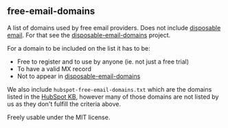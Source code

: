 free-email-domains
---

A list of domains used by free email providers. Does not include [disposable email](https://en.wikipedia.org/wiki/Disposable_email_address). For that see the [disposable-email-domains](https://github.com/ivolo/disposable-email-domains) project.

For a domain to be included on the list it has to be:

- Free to register and to use by anyone (ie. not just a free trial)
- To have a valid MX record
- Not to appear in [disposable-email-domains](https://github.com/ivolo/disposable-email-domains)

We also include `hubspot-free-email-domains.txt` which are the domains listed in the [HubSpot KB](https://knowledge.hubspot.com/articles/kcs_article/forms/what-domains-are-blocked-when-using-the-forms-email-domains-to-block-feature), however many of those domains are not listed by us as they don't fulfill the criteria above.

Freely usable under the MIT license.
